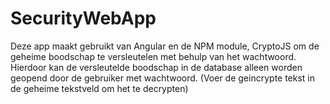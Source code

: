 # SecurityWebApp

Deze app maakt gebruikt van Angular en de NPM module, CryptoJS om de geheime boodschap te versleutelen met behulp van het wachtwoord. Hierdoor kan de versleutelde boodschap in de database alleen worden geopend door de gebruiker met wachtwoord. (Voer de geincrypte tekst in de geheime tekstveld om het te decrypten)


